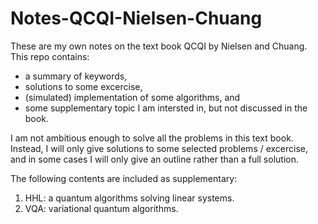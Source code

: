 # Notes-QCQI-Nielsen-Chuang
These are my own notes on the text book QCQI by Nielsen and Chuang. This repo contains:
- a summary of keywords,
- solutions to some excercise,
- (simulated) implementation of some algorithms, and
- some supplementary topic I am intersted in, but not discussed in the book.

I am not ambitious enough to solve all the problems in this text book. Instead, I will only give solutions to some selected problems / excercise, and in some cases I will only give an outline rather than a full solution. 

The following contents are included as supplementary:
1. HHL: a quantum algorithms solving linear systems.
2. VQA: variational quantum algorithms.
